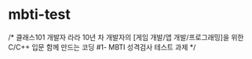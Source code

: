 # mbti-test

/*
 클래스101 개발자 라라
 10년 차 개발자의 [게임 개발/앱 개발/프로그래밍]을 위한 C/C++ 입문
 함께 만드는 코딩 #1- MBTI 성격검사 테스트 과제
 */
 
 
